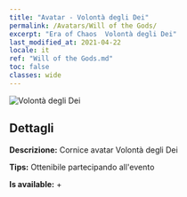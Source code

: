 ```yaml
---
title: "Avatar - Volontà degli Dei"
permalink: /Avatars/Will of the Gods/
excerpt: "Era of Chaos  Volontà degli Dei"
last_modified_at: 2021-04-22
locale: it
ref: "Will of the Gods.md"
toc: false
classes: wide
---
```

 ![Volontà degli Dei](/images/a/avatarFrame_30.png)

## Dettagli

 **Descrizione:** Cornice avatar Volontà degli Dei 

 **Tips:** Ottenibile partecipando all'evento 

 **Is available:**  + 

